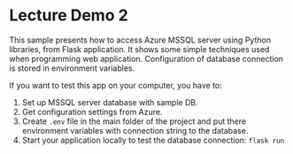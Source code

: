 # Lecture Demo 2
This sample presents how to access Azure MSSQL server using Python libraries, from Flask application. It shows some simple techniques used when programming web application.
Configuration of database connection is stored in environment variables.

If you want to test this app on your computer, you have to:

1. Set up MSSQL server database with sample DB.
2. Get configuration settings from Azure.
3. Create `.env` file in the main folder of the project and put there environment variables with connection string to the database.
4. Start your application locally to test the database connection: `flask run`

